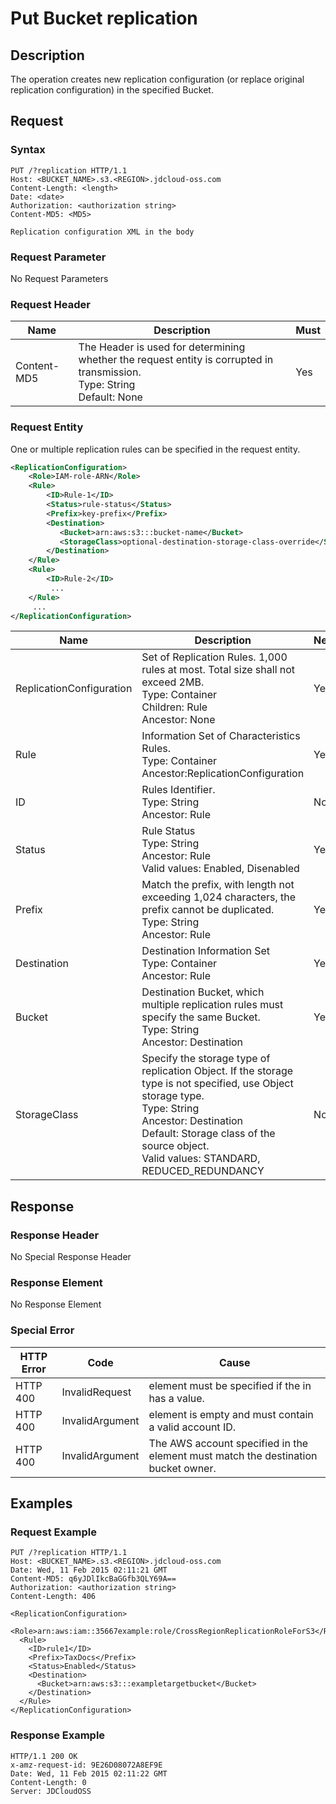 # Put Bucket replication

## Description
The operation creates new replication configuration (or replace original replication configuration) in the specified Bucket.

## Request
### Syntax
```HTTP
PUT /?replication HTTP/1.1
Host: <BUCKET_NAME>.s3.<REGION>.jdcloud-oss.com
Content-Length: <length>
Date: <date>
Authorization: <authorization string> 
Content-MD5: <MD5>

Replication configuration XML in the body
```

### Request Parameter
No Request Parameters
### Request Header

Name|Description|Must
---|---|---
Content-MD5|The Header is used for determining whether the request entity is corrupted in transmission. <br>Type: String<br>Default: None|Yes

### Request Entity
One or multiple replication rules can be specified in the request entity.
```XML
<ReplicationConfiguration>
    <Role>IAM-role-ARN</Role>
    <Rule>
        <ID>Rule-1</ID>
        <Status>rule-status</Status>
        <Prefix>key-prefix</Prefix>
        <Destination>        
           <Bucket>arn:aws:s3:::bucket-name</Bucket>
           <StorageClass>optional-destination-storage-class-override</StorageClass>     
        </Destination>    
    </Rule>
    <Rule>
        <ID>Rule-2</ID>
         ...
    </Rule>
     ...
</ReplicationConfiguration>
```

Name|Description|Need
---|---|---
ReplicationConfiguration|Set of Replication Rules. 1,000 rules at most. Total size shall not exceed 2MB. <br>Type: Container<br>Children: Rule<br>Ancestor: None|Yes
Rule|Information Set of Characteristics Rules. <br>Type: Container<br>Ancestor:ReplicationConfiguration|Yes
ID|Rules Identifier. <br>Type: String<br>Ancestor: Rule|No
Status|Rule Status<br>Type: String<br>Ancestor: Rule<br>Valid values: Enabled, Disenabled|Yes
Prefix|Match the prefix, with length not exceeding 1,024 characters, the prefix cannot be duplicated. <br>Type: String<br>Ancestor: Rule|Yes
Destination|Destination Information Set<br>Type: Container<br>Ancestor: Rule|Yes
Bucket|Destination Bucket, which multiple replication rules must specify the same Bucket. <br>Type: String<br>Ancestor: Destination|Yes
StorageClass|Specify the storage type of replication Object. If the storage type is not specified, use Object storage type. <br>Type: String<br>Ancestor: Destination<br>Default: Storage class of the source object.<br>Valid values: STANDARD, REDUCED_REDUNDANCY|No

## Response
### Response Header
No Special Response Header
### Response Element
No Response Element
### Special Error

HTTP Error|Code|Cause
---|---|---
HTTP 400|InvalidRequest|<Account> element must be specified if the <Owner> in <AccessControlTranslation> has a value.
HTTP 400|InvalidArgument|<Account> element is empty and must contain a valid account ID.
HTTP 400|InvalidArgument|The AWS account specified in the <Account> element must match the destination bucket owner.

## Examples
### Request Example
```HTTP
PUT /?replication HTTP/1.1
Host: <BUCKET_NAME>.s3.<REGION>.jdcloud-oss.com
Date: Wed, 11 Feb 2015 02:11:21 GMT
Content-MD5: q6yJDlIkcBaGGfb3QLY69A==
Authorization: <authorization string>
Content-Length: 406

<ReplicationConfiguration>
  <Role>arn:aws:iam::35667example:role/CrossRegionReplicationRoleForS3</Role>
  <Rule>
    <ID>rule1</ID>
    <Prefix>TaxDocs</Prefix>
    <Status>Enabled</Status>
    <Destination>
      <Bucket>arn:aws:s3:::exampletargetbucket</Bucket>
    </Destination>
  </Rule>
</ReplicationConfiguration>
```

### Response Example
```HTTP
HTTP/1.1 200 OK
x-amz-request-id: 9E26D08072A8EF9E
Date: Wed, 11 Feb 2015 02:11:22 GMT
Content-Length: 0
Server: JDCloudOSS
```
